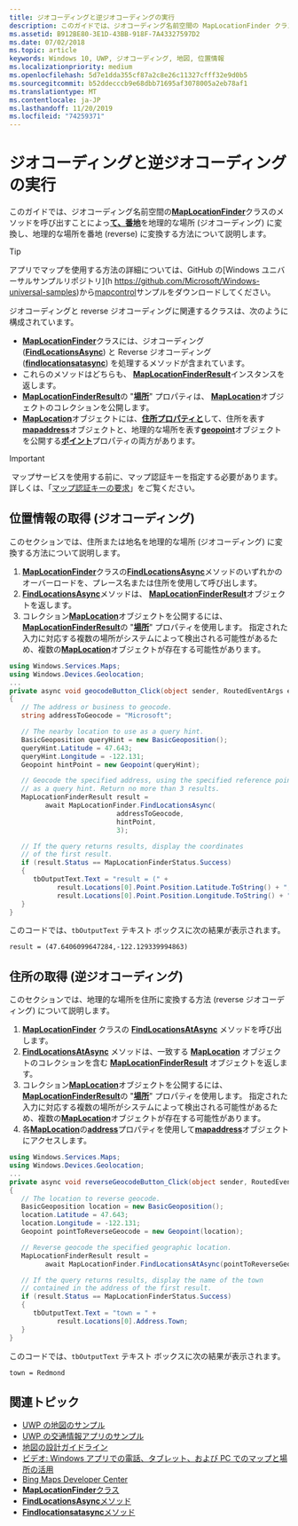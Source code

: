 ```yaml
---
title: ジオコーディングと逆ジオコーディングの実行
description: このガイドでは、ジオコーディング名前空間の MapLocationFinder クラスのメソッドを呼び出すことによって、番地を地理的な場所 (ジオコーディング) に変換し、地理的な場所を番地 (reverse) に変換する方法について説明します。
ms.assetid: B912BE80-3E1D-43BB-918F-7A43327597D2
ms.date: 07/02/2018
ms.topic: article
keywords: Windows 10, UWP, ジオコーディング, 地図, 位置情報
ms.localizationpriority: medium
ms.openlocfilehash: 5d7e1dda355cf87a2c8e26c11327cfff32e9d0b5
ms.sourcegitcommit: b52ddecccb9e68dbb71695af3078005a2eb78af1
ms.translationtype: MT
ms.contentlocale: ja-JP
ms.lasthandoff: 11/20/2019
ms.locfileid: "74259371"
---
```

# <a name="perform-geocoding-and-reverse-geocoding"></a>ジオコーディングと逆ジオコーディングの実行

このガイドでは、ジオコーディング名前空間の[**MapLocationFinder**](https://docs.microsoft.com/uwp/api/Windows.Services.Maps.MapLocationFinder)クラスのメソッドを呼び出すことによっ[**て、番地**](https://docs.microsoft.com/uwp/api/Windows.Services.Maps)を地理的な場所 (ジオコーディング) に変換し、地理的な場所を番地 (reverse) に変換する方法について説明します。

> [!TIP]
> アプリでマップを使用する方法の詳細については、GitHub の[Windows ユニバーサルサンプルリポジトリ](h https://github.com/Microsoft/Windows-universal-samples)から[mapcontrol](https://github.com/Microsoft/Windows-universal-samples/tree/master/Samples/MapControl)サンプルをダウンロードしてください。

ジオコーディングと reverse ジオコーディングに関連するクラスは、次のように構成されています。

-   [**MapLocationFinder**](https://docs.microsoft.com/uwp/api/Windows.Services.Maps.MapLocationFinder)クラスには、ジオコーディング ([**FindLocationsAsync**](https://docs.microsoft.com/uwp/api/windows.services.maps.maplocationfinder.findlocationsasync)) と Reverse ジオコーディング ([**findlocationsatasync**](https://docs.microsoft.com/uwp/api/windows.services.maps.maplocationfinder.findlocationsatasync)) を処理するメソッドが含まれています。
-   これらのメソッドはどちらも、 [**MapLocationFinderResult**](https://docs.microsoft.com/uwp/api/Windows.Services.Maps.MapLocationFinderResult)インスタンスを返します。
-   [**MapLocationFinderResult**](https://docs.microsoft.com/uwp/api/Windows.Services.Maps.MapLocationFinderResult)の "[**場所**](https://docs.microsoft.com/uwp/api/windows.services.maps.maplocationfinderresult.locations)" プロパティは、 [**MapLocation**](https://docs.microsoft.com/uwp/api/Windows.Services.Maps.MapLocation)オブジェクトのコレクションを公開します。 
-   [**MapLocation**](https://docs.microsoft.com/uwp/api/Windows.Services.Maps.MapLocation)オブジェクトには、[**住所プロパティと**](https://docs.microsoft.com/uwp/api/windows.services.maps.maplocation.address)して、住所を表す[**mapaddress**](https://docs.microsoft.com/uwp/api/Windows.Services.Maps.MapAddress)オブジェクトと、地理的な場所を表す[**geopoint**](https://docs.microsoft.com/uwp/api/windows.devices.geolocation.geopoint)オブジェクトを公開する[**ポイント**](https://docs.microsoft.com/uwp/api/windows.services.maps.maplocation.point)プロパティの両方があります。

> [!IMPORTANT]
> マップサービスを使用する前に、マップ認証キーを指定する必要があります。 詳しくは、「[マップ認証キーの要求](authentication-key.md)」をご覧ください。

## <a name="get-a-location-geocode"></a>位置情報の取得 (ジオコーディング)

このセクションでは、住所または地名を地理的な場所 (ジオコーディング) に変換する方法について説明します。

1.  [**MapLocationFinder**](https://docs.microsoft.com/uwp/api/Windows.Services.Maps.MapLocationFinder)クラスの[**FindLocationsAsync**](https://docs.microsoft.com/uwp/api/windows.services.maps.maplocationfinder.findlocationsasync)メソッドのいずれかのオーバーロードを、プレース名または住所を使用して呼び出します。
2.  [**FindLocationsAsync**](https://docs.microsoft.com/uwp/api/windows.services.maps.maplocationfinder.findlocationsasync)メソッドは、 [**MapLocationFinderResult**](https://docs.microsoft.com/uwp/api/Windows.Services.Maps.MapLocationFinderResult)オブジェクトを返します。
3.  コレクション[**MapLocation**](https://docs.microsoft.com/uwp/api/Windows.Services.Maps.MapLocation)オブジェクトを公開するには、 [**MapLocationFinderResult**](https://docs.microsoft.com/uwp/api/Windows.Services.Maps.MapLocationFinderResult)の "[**場所**](https://docs.microsoft.com/uwp/api/windows.services.maps.maplocationfinderresult.locations)" プロパティを使用します。 指定された入力に対応する複数の場所がシステムによって検出される可能性があるため、複数の[**MapLocation**](https://docs.microsoft.com/uwp/api/Windows.Services.Maps.MapLocation)オブジェクトが存在する可能性があります。

```csharp
using Windows.Services.Maps;
using Windows.Devices.Geolocation;
...
private async void geocodeButton_Click(object sender, RoutedEventArgs e)
{
   // The address or business to geocode.
   string addressToGeocode = "Microsoft";

   // The nearby location to use as a query hint.
   BasicGeoposition queryHint = new BasicGeoposition();
   queryHint.Latitude = 47.643;
   queryHint.Longitude = -122.131;
   Geopoint hintPoint = new Geopoint(queryHint);

   // Geocode the specified address, using the specified reference point
   // as a query hint. Return no more than 3 results.
   MapLocationFinderResult result =
         await MapLocationFinder.FindLocationsAsync(
                           addressToGeocode,
                           hintPoint,
                           3);

   // If the query returns results, display the coordinates
   // of the first result.
   if (result.Status == MapLocationFinderStatus.Success)
   {
      tbOutputText.Text = "result = (" +
            result.Locations[0].Point.Position.Latitude.ToString() + "," +
            result.Locations[0].Point.Position.Longitude.ToString() + ")";
   }
}
```

このコードでは、`tbOutputText` テキスト ボックスに次の結果が表示されます。

``` syntax
result = (47.6406099647284,-122.129339994863)
```

## <a name="get-an-address-reverse-geocode"></a>住所の取得 (逆ジオコーディング)

このセクションでは、地理的な場所を住所に変換する方法 (reverse ジオコーディング) について説明します。

1.  [  **MapLocationFinder**](https://docs.microsoft.com/uwp/api/windows.services.maps.maplocationfinder.findlocationsatasync) クラスの [**FindLocationsAtAsync**](https://docs.microsoft.com/uwp/api/Windows.Services.Maps.MapLocationFinder) メソッドを呼び出します。
2.  [  **FindLocationsAtAsync**](https://docs.microsoft.com/uwp/api/windows.services.maps.maplocationfinder.findlocationsatasync) メソッドは、一致する [**MapLocation**](https://docs.microsoft.com/uwp/api/Windows.Services.Maps.MapLocationFinderResult) オブジェクトのコレクションを含む [**MapLocationFinderResult**](https://docs.microsoft.com/uwp/api/Windows.Services.Maps.MapLocation) オブジェクトを返します。
3.  コレクション[**MapLocation**](https://docs.microsoft.com/uwp/api/Windows.Services.Maps.MapLocation)オブジェクトを公開するには、 [**MapLocationFinderResult**](https://docs.microsoft.com/uwp/api/Windows.Services.Maps.MapLocationFinderResult)の "[**場所**](https://docs.microsoft.com/uwp/api/windows.services.maps.maplocationfinderresult.locations)" プロパティを使用します。 指定された入力に対応する複数の場所がシステムによって検出される可能性があるため、複数の[**MapLocation**](https://docs.microsoft.com/uwp/api/Windows.Services.Maps.MapLocation)オブジェクトが存在する可能性があります。
4.  各[**MapLocation**](https://docs.microsoft.com/uwp/api/Windows.Services.Maps.MapLocation)の[**address**](https://docs.microsoft.com/uwp/api/windows.services.maps.maplocation.address)プロパティを使用して[**mapaddress**](https://docs.microsoft.com/uwp/api/Windows.Services.Maps.MapAddress)オブジェクトにアクセスします。

```csharp
using Windows.Services.Maps;
using Windows.Devices.Geolocation;
...
private async void reverseGeocodeButton_Click(object sender, RoutedEventArgs e)
{
   // The location to reverse geocode.
   BasicGeoposition location = new BasicGeoposition();
   location.Latitude = 47.643;
   location.Longitude = -122.131;
   Geopoint pointToReverseGeocode = new Geopoint(location);

   // Reverse geocode the specified geographic location.
   MapLocationFinderResult result =
         await MapLocationFinder.FindLocationsAtAsync(pointToReverseGeocode);

   // If the query returns results, display the name of the town
   // contained in the address of the first result.
   if (result.Status == MapLocationFinderStatus.Success)
   {
      tbOutputText.Text = "town = " +
            result.Locations[0].Address.Town;
   }
}
```

このコードでは、`tbOutputText` テキスト ボックスに次の結果が表示されます。

``` syntax
town = Redmond
```

## <a name="related-topics"></a>関連トピック

* [UWP の地図のサンプル](https://github.com/Microsoft/Windows-universal-samples/tree/master/Samples/MapControl)
* [UWP の交通情報アプリのサンプル](https://github.com/Microsoft/Windows-appsample-trafficapp)
* [地図の設計ガイドライン](https://docs.microsoft.com/windows/uwp/maps-and-location/controls-map)
* [ビデオ: Windows アプリでの電話、タブレット、および PC でのマップと場所の活用](https://channel9.msdn.com/Events/Build/2015/2-757)
* [Bing Maps Developer Center](https://www.bingmapsportal.com/)
* [**MapLocationFinder**クラス](https://docs.microsoft.com/uwp/api/Windows.Services.Maps.MapLocationFinder)
* [**FindLocationsAsync**メソッド](https://docs.microsoft.com/uwp/api/windows.services.maps.maplocationfinder.findlocationsasync)
* [**Findlocationsatasync**メソッド](https://docs.microsoft.com/uwp/api/windows.services.maps.maplocationfinder.findlocationsatasync)
